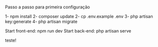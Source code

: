 Passo a passo para primeira configuração

1- npm install
2- composer update
2- cp .env.example .env
3- php artisan key:generate
4- php artisan migrate


Start front-end: npm run dev
Start back-end: php artisan serve 



teste!